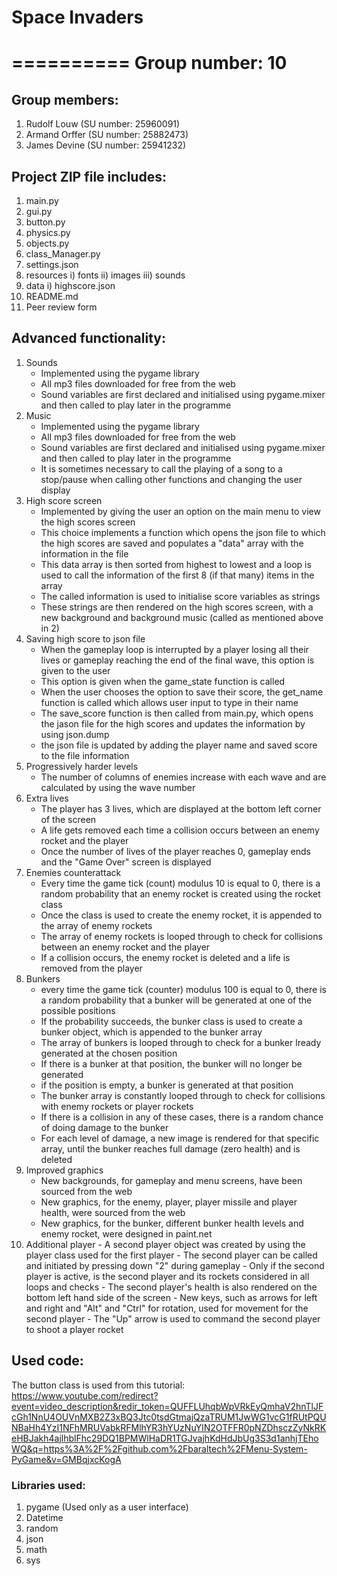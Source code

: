 # Space Invaders

==========
Group number: 10
==========

## Group members:

  1. Rudolf Louw (SU number: 25960091)
  2. Armand Orffer (SU number: 25882473)
  3. James Devine (SU number: 25941232)

## Project ZIP file includes:

  1. main.py
  2. gui.py
  3. button.py
  4. physics.py
  5. objects.py
  6. class_Manager.py
  7. settings.json
  8. resources
     i) fonts
     ii) images
     iii) sounds
  9. data
      i) highscore.json
  10. README.md
  11. Peer review form

## Advanced functionality:
  
  1. Sounds
     - Implemented using the pygame library
     - All mp3 files downloaded for free from the web
     - Sound variables are first declared and initialised using pygame.mixer and then called to play later in the programme
  2. Music
     - Implemented using the pygame library
     - All mp3 files downloaded for free from the web
     - Sound variables are first declared and initialised using pygame.mixer and then called to play later in the programme
     - It is sometimes necessary to call the playing of a song to a stop/pause when calling other functions and changing the user display
  3. High score screen
     - Implemented by giving the user an option on the main menu to view the high scores screen
     - This choice implements a function which opens the json file to which the high scores are saved and populates a "data" array with the information in the file
     - This data array is then sorted from highest to lowest and a loop is used to call the information of the first 8 (if that many) items in the array
     - The called information is used to initialise score variables as strings
     - These strings are then rendered on the high scores screen, with a new background and background music (called as mentioned above in 2)
  4. Saving high score to json file
     - When the gameplay loop is interrupted by a player losing all their lives or gameplay reaching the end of the final wave, this option is given to the user
     - This option is given when the game_state function is called
     - When the user chooses the option to save their score, the get_name function is called which allows user input to type in their name
     - The save_score function is then called from main.py, which opens the jason file for the high scores and updates the information by using json.dump
     - the json file is updated by adding the player name and saved score to the file information
  5. Progressively harder levels
     - The number of columns of enemies increase with each wave and are calculated by using the wave number
  6. Extra lives
     - The player has 3 lives, which are displayed at the bottom left corner of the screen
     - A life gets removed each time a collision occurs between an enemy rocket and the player
     - Once the number of lives of the player reaches 0, gameplay ends and the "Game Over" screen is displayed
  7. Enemies counterattack
     - Every time the game tick (count) modulus 10 is equal to 0, there is a random probability that an enemy rocket is created using the rocket class
     - Once the class is used to create the enemy rocket, it is appended to the array of enemy rockets
     - The array of enemy rockets is looped through to check for collisions between an enemy rocket and the player
     - If a collision occurs, the enemy rocket is deleted and a life is removed from the player
  8. Bunkers
     - every time the game tick (counter) modulus 100 is equal to 0, there is a random probability that a bunker will be generated at one of the possible positions
     - If the probability succeeds, the bunker class is used to create a bunker object, which is appended to the bunker array
     - The array of bunkers is looped through to check for a bunker lready generated at the chosen position
     - If there is a bunker at that position, the bunker will no longer be generated
     - if the position is empty, a bunker is generated at that position
     - The bunker array is constantly looped through to check for collisions with enemy rockets or player rockets
     - If there is a collision in any of these cases, there is a random chance of doing damage to the bunker
     - For each level of damage, a new image is rendered for that specific array, until the bunker reaches full damage (zero health) and is deleted
  9. Improved graphics
     - New backgrounds, for gameplay and menu screens, have been sourced from the web
     - New graphics, for the enemy, player, player missile and player health, were sourced from the web
     - New graphics, for the bunker, different bunker health levels and enemy rocket, were designed in paint.net
  10. Additional player
     - A second player object was created by using the player class used for the first player
     - The second player can be called and initiated by pressing down "2" during gameplay
     - Only if the second player is active, is the second player and its rockets considered in all loops and checks
     - The second player's health is also rendered on the bottom left hand side of the screen
     - New keys, such as arrows for left and right and "Alt" and "Ctrl" for rotation, used for movement for the second player
     - The "Up" arrow is used to command the second player to shoot a player rocket
     
## Used code:
The button class is used from this tutorial: https://www.youtube.com/redirect?event=video_description&redir_token=QUFFLUhqbWpVRkEyQmhaV2hnTlJFcGh1NnU4OUVnMXB2Z3xBQ3Jtc0tsdGtmajQzaTRUM1JwWG1vcG1fRUtPQUNBaHh4YzI1NFhMRUVabkRFMlhYR3hYUzNuYlN2OTFFR0pNZDhsczZyNkRKeHBJakh4ajlhblFhc29DQ1BPMWlHaDR1TGJvajhKdHdJbUg3S3d1anhjTEhoWQ&q=https%3A%2F%2Fgithub.com%2Fbaraltech%2FMenu-System-PyGame&v=GMBqjxcKogA

### Libraries used:
  1. pygame (Used only as a user interface)
  2. Datetime
  3. random
  4. json
  5. math
  6. sys
